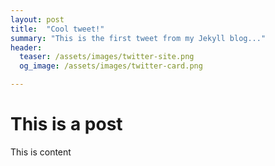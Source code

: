 ```yaml
---
layout: post
title:  "Cool tweet!"
summary: "This is the first tweet from my Jekyll blog..."
header:
  teaser: /assets/images/twitter-site.png
  og_image: /assets/images/twitter-card.png

---
```



# This is a post

This is content
